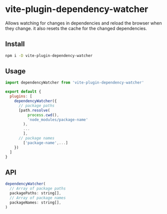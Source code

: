 # vite-plugin-dependency-watcher

Allows watching for changes in dependencies and reload the browser when they change. it also resets the cache for the changed dependencies.

## Install

```bash
npm i -D vite-plugin-dependency-watcher
```

## Usage

```js
import dependencyWatcher from 'vite-plugin-dependency-watcher'

export default {
  plugins: [
    dependencyWatcher({
      // package paths
      [path.resolve(
          process.cwd(),
          'node_modules/package-name'
        ),
        ...
        ],
      // package names
        ['package-name',...]
    })
  ]
}
```

## API

```js
dependencyWatcher(
  // Array of package paths
  packagePaths: string[],
  // Array of package names
  packageNames: string[],
)
```
